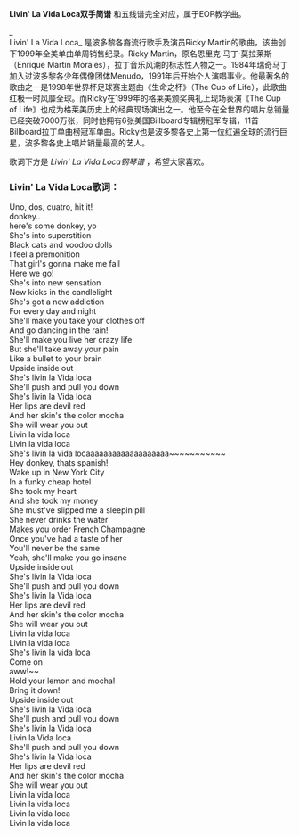 

**Livin' La Vida Loca双手简谱** 和五线谱完全对应，属于EOP教学曲。

_  
Livin' La Vida Loca_ 是波多黎各裔流行歌手及演员Ricky Martin的歌曲，该曲创下1999年全美单曲单周销售纪录。Ricky
Martin，原名恩里克·马丁·莫拉莱斯（Enrique Martín
Morales），拉丁音乐风潮的标志性人物之一。1984年瑞奇马丁加入过波多黎各少年偶像团体Menudo，1991年后开始个人演唱事业。他最著名的歌曲之一是1998年世界杯足球赛主题曲《生命之杯》（The
Cup of Life），此歌曲红极一时风靡全球。而Ricky在1999年的格莱美颁奖典礼上现场表演《The Cup of
Life》也成为格莱美历史上的经典现场演出之一。他至今在全世界的唱片总销量已经突破7000万张，同时他拥有6张美国Billboard专辑榜冠军专辑，11首Billboard拉丁单曲榜冠军单曲。Ricky也是波多黎各史上第一位红遍全球的流行巨星，波多黎各史上唱片销量最高的艺人。

  
歌词下方是 _Livin' La Vida Loca钢琴谱_ ，希望大家喜欢。

### Livin' La Vida Loca歌词：

Uno, dos, cuatro, hit it!  
donkey..  
here's some donkey, yo  
She's into superstition  
Black cats and voodoo dolls  
I feel a premonition  
That girl's gonna make me fall  
Here we go!  
She's into new sensation  
New kicks in the candlelight  
She's got a new addiction  
For every day and night  
She'll make you take your clothes off  
And go dancing in the rain!  
She'll make you live her crazy life  
But she'll take away your pain  
Like a bullet to your brain  
Upside inside out  
She's livin la Vida loca  
She'll push and pull you down  
She's livin la Vida loca  
Her lips are devil red  
And her skin's the color mocha  
She will wear you out  
Livin la vida loca  
Livin la vida loca  
She's livin la vida locaaaaaaaaaaaaaaaaaaa~~~~~~~~~~~  
Hey donkey, thats spanish!  
Wake up in New York City  
In a funky cheap hotel  
She took my heart  
And she took my money  
She must've slipped me a sleepin pill  
She never drinks the water  
Makes you order French Champagne  
Once you've had a taste of her  
You'll never be the same  
Yeah, she'll make you go insane  
Upside inside out  
She's livin la Vida loca  
She'll push and pull you down  
She's livin la Vida loca  
Her lips are devil red  
And her skin's the color mocha  
She will wear you out  
Livin la vida loca  
Livin la vida loca  
She's livin la vida loca  
Come on  
aww!~~  
Hold your lemon and mocha!  
Bring it down!  
Upside inside out  
She's livin la Vida loca  
She'll push and pull you down  
She's livin la Vida loca  
Livin la Vida loca  
She'll push and pull you down  
She's livin la Vida loca  
Her lips are devil red  
And her skin's the color mocha  
She will wear you out  
Livin la vida loca  
Livin la vida loca  
Livin la vida loca  
Livin la vida loca

